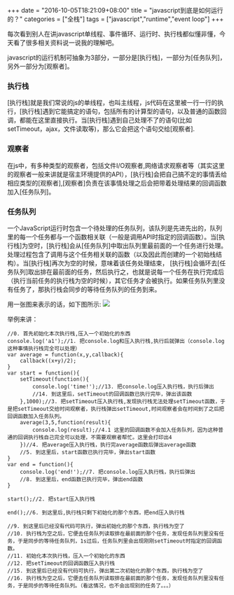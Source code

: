 +++
date = "2016-10-05T18:21:09+08:00"
title = "javascript到底是如何运行的？"
categories = ["全栈"]
tags = ["javascript","runtime","event loop"]
+++


每次看到别人在讲javascript单线程、事件循环、运行时、执行栈都似懂非懂，今天看了很多相关资料说一说我的理解吧。

javascript的运行机制可抽象为3部分，一部分是[执行栈]，一部分为[任务队列]，另外一部分为[观察者]。
### 执行栈
[执行栈]就是我们常说的js的单线程，也叫主线程，js代码在这里被一行一行的执行，[执行栈]遇到它能搞定的语句，包括所有的计算型的语句，以及普通的函数回调，都能在这里直接执行。当[执行栈]遇到自己处理不了的语句(比如setTimeout，ajax，文件读取等)，那么它会把这个语句交给[观察者].

### 观察者
在js中，有多种类型的观察者，包括文件I/O观察者,网络请求观察者等（其实这里的观察者一般来讲就是宿主环境提供的API），[执行栈]会把自己搞不定的事情丢给相应类型的[观察者],[观察者]负责在该事情处理之后会把带着处理结果的回调函数加入[任务队列]。

### 任务队列
一个JavaScript运行时包含一个待处理的任务队列，该队列是先进先出的，队列里的每一个任务都与一个函数相关联（一般是调用API时指定的回调函数）。当[执行栈]为空时，[执行栈]会从[任务队列]中取出队列里最前面的一个任务进行处理。处理过程包含了调用与这个任务相关联的函数（以及因此而创建的一个初始栈结构）。当[执行栈]再次为空的时候，意味着该任务处理结束， [执行栈]会循环去[任务队列]取出排在最前面的任务，然后执行之，也就是说每一个任务在执行完成后（执行当前任务的执行栈为空的时候），其它任务才会被执行。如果任务队列里没有任务了，那执行栈会同步的等待任务队列的任务到来。

用一张图来表示的话，如下图所示:
![](http://ww4.sinaimg.cn/large/d9f8fd81gw1f8ho2qks9nj20m70jy3zf.jpg)

举例来讲：
```
//0. 首先初始化本次执行栈,压入一个初始化的东西
console.log('a1');//1. 把console.log和压入执行栈,执行后就弹出（console.log这种事情执行栈完全可以处理）
var average = function(x,y,callback){
    callback((x+y)/2);
}
var start = function(){
    setTimeout(function(){
        console.log('time!');//13. 把console.log压入执行栈，执行后弹出
        //14. 到这里后，setTimeout的回调函数已执行完毕，弹出该函数
    },1000);//3. 把setTimeout压入执行栈,发现执行栈无法处理setTimeout函数，于是把setTimeout交给时间观察者，执行栈弹出setTimeout,时间观察者会在时间到了之后把回调函数加入任务队列。
    average(3,5,function(result){
        console.log(result);//4.1 这里的回调函数不会加入任务队列，因为这种普通的回调执行栈自己完全可以处理，不需要观察者帮忙。这里会打印出4
    })//4. 把average压入执行栈，执行完average函数后弹出average函数
    //5. 到这里后，start函数已执行完毕，弹出start函数
}
var end = function(){
    console.log('end!');//7. 把console.log压入执行栈，执行后弹出
    //8. 到这里后，end函数已执行完毕，弹出end函数
}

start();//2. 把start压入执行栈

end();//6. 到这里后,执行栈只剩下初始化的那个东西，把end压入执行栈

//9. 到这里后已经没有代码可执行，弹出初始化的那个东西，执行栈为空了
//10. 执行栈为空之后，它便去任务队列读取排在最前面的那个任务，发现任务队列里没有任务，于是同步的等待任务队列，1s过后，任务队列里会出现刚刚setTimeout时指定的回调函数。
//11. 初始化本次执行栈，压入一个初始化的东西
//12. 把setTimeout的回调函数压入执行栈
//15. 到这里后已经没有代码可执行，弹出第二次初始化的那个东西，执行栈为空了
//16. 执行栈为空之后，它便去任务队列读取排在最前面的那个任务，发现任务队列里没有任务，于是同步的等待任务队列。（看这情况，也不会出现别的任务了。。。）

```
